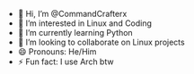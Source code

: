 - 👋 Hi, I’m @CommandCrafterx
- 👀 I’m interested in Linux and Coding
- 🌱 I’m currently learning Python
- 💞️ I’m looking to collaborate on Linux projects
- 😄 Pronouns: He/Him
- ⚡ Fun fact: I use Arch btw

<!---
CommandCrafterx/CommandCrafterx is a ✨ special ✨ repository because its `README.md` (this file) appears on your GitHub profile.
You can click the Preview link to take a look at your changes.
--->
